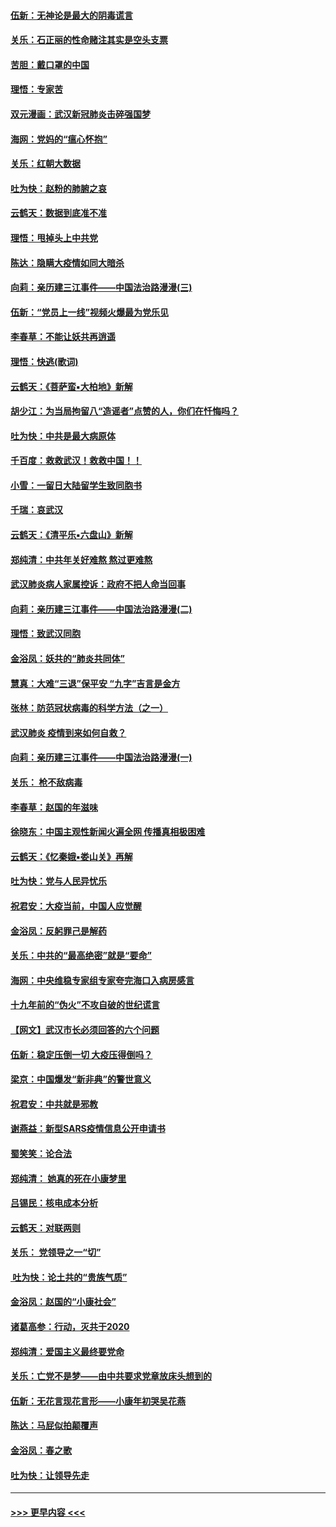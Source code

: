 #### [伍新：无神论是最大的阴毒谎言](../pages/nsc993/n11846129.md?t=02070133) 
#### [关乐：石正丽的性命赌注其实是空头支票](../pages/nsc993/n11846109.md?t=02070133) 
#### [苦胆：戴口罩的中国](../pages/nsc993/n11845576.md?t=02070133) 
#### [理悟：专家苦](../pages/nsc993/n11845564.md?t=02070133) 
#### [双元漫画：武汉新冠肺炎击碎强国梦](../pages/nsc993/n11843320.md?t=02070133) 
#### [海网：党妈的“瘟心怀抱”](../pages/nsc993/n11840740.md?t=02070133) 
#### [关乐：红朝大数据](../pages/nsc993/n11840675.md?t=02070133) 
#### [吐为快：赵粉的肺腑之哀](../pages/nsc993/n11840618.md?t=02070133) 
#### [云鹤天：数据到底准不准](../pages/nsc993/n11840325.md?t=02070133) 
#### [理悟：甩掉头上中共党](../pages/nsc993/n11838826.md?t=02070133) 
#### [陈达：隐瞒大疫情如同大暗杀](../pages/nsc993/n11838771.md?t=02070133) 
#### [向莉：亲历建三江事件——中国法治路漫漫(三)](../pages/nsc993/n11831825.md?t=02070133) 
#### [伍新：“党员上一线”视频火爆最为党乐见](../pages/nsc993/n11838200.md?t=02070133) 
#### [李春草：不能让妖共再逍遥](../pages/nsc993/n11838102.md?t=02070133) 
#### [理悟：快逃(歌词)](../pages/nsc993/n11838083.md?t=02070133) 
#### [云鹤天：《菩萨蛮▪大柏地》新解](../pages/nsc993/n11838059.md?t=02070133) 
#### [胡少江：为当局拘留八“造谣者”点赞的人，你们在忏悔吗？](../pages/nsc993/n11836801.md?t=02070133) 
#### [吐为快：中共是最大病原体](../pages/nsc993/n11836748.md?t=02070133) 
#### [千百度：救救武汉！救救中国！！](../pages/nsc993/n11836145.md?t=02070133) 
#### [小雪：一留日大陆留学生致同胞书](../pages/nsc993/n11834624.md?t=02070133) 
#### [千瑞：哀武汉](../pages/nsc993/n11833647.md?t=02070133) 
#### [云鹤天：《清平乐▪六盘山》新解](../pages/nsc993/n11833611.md?t=02070133) 
#### [郑纯清：中共年关好难熬 熬过更难熬](../pages/nsc993/n11833489.md?t=02070133) 
#### [武汉肺炎病人家属控诉：政府不把人命当回事](../pages/nsc993/n11833205.md?t=02070133) 
#### [向莉：亲历建三江事件——中国法治路漫漫(二)](../pages/nsc993/n11829102.md?t=02070133) 
#### [理悟：致武汉同胞](../pages/nsc993/n11831522.md?t=02070133) 
#### [金浴凤：妖共的“肺炎共同体”](../pages/nsc993/n11829448.md?t=02070133) 
#### [慧真：大难“三退”保平安 “九字”吉言是金方](../pages/nsc993/n11829501.md?t=02070133) 
#### [张林：防范冠状病毒的科学方法（之一）](../pages/nsc993/n11828618.md?t=02070133) 
#### [武汉肺炎 疫情到来如何自救？](../pages/nsc993/n11827632.md?t=02070133) 
#### [向莉：亲历建三江事件——中国法治路漫漫(一)](../pages/nsc993/n11827190.md?t=02070133) 
#### [关乐： 枪不敌病毒](../pages/nsc993/n11826746.md?t=02070133) 
#### [李春草：赵国的年滋味](../pages/nsc993/n11826321.md?t=02070133) 
#### [徐晓东：中国主观性新闻火遍全网 传播真相极困难](../pages/nsc993/n11826508.md?t=02070133) 
#### [云鹤天：《忆秦娥▪娄山关》再解](../pages/nsc993/n11824682.md?t=02070133) 
#### [吐为快：党与人民异忧乐](../pages/nsc993/n11824660.md?t=02070133) 
#### [祝君安：大疫当前，中国人应觉醒](../pages/nsc993/n11821946.md?t=02070133) 
#### [金浴凤：反躬罪己是解药](../pages/nsc993/n11820280.md?t=02070133) 
#### [关乐：中共的“最高绝密”就是“要命”](../pages/nsc993/n11816946.md?t=02070133) 
#### [海网：中央维稳专家组专家夸完海口入病房感言](../pages/nsc993/n11815138.md?t=02070133) 
#### [十九年前的“伪火”不攻自破的世纪谎言](../pages/nsc993/n11813238.md?t=02070133) 
#### [【网文】武汉市长必须回答的六个问题](../pages/nsc993/n11813848.md?t=02070133) 
#### [伍新：稳定压倒一切 大疫压得倒吗？](../pages/nsc993/n11812634.md?t=02070133) 
#### [梁京：中国爆发“新非典”的警世意义](../pages/nsc993/n11812554.md?t=02070133) 
#### [祝君安：中共就是邪教](../pages/nsc993/n11812431.md?t=02070133) 
#### [谢燕益：新型SARS疫情信息公开申请书](../pages/nsc993/n11808840.md?t=02070133) 
#### [蜀笑笑：论合法](../pages/nsc993/n11808064.md?t=02070133) 
#### [郑纯清： 她真的死在小康梦里](../pages/nsc993/n11806623.md?t=02070133) 
#### [吕锡民：核电成本分析](../pages/nsc993/n11806284.md?t=02070133) 
#### [云鹤天：对联两则](../pages/nsc993/n11805957.md?t=02070133) 
#### [关乐： 党领导之一“切”](../pages/nsc993/n11804505.md?t=02070133) 
#### [ 吐为快：论土共的“贵族气质”](../pages/nsc993/n11804490.md?t=02070133) 
#### [金浴凤：赵国的“小康社会”](../pages/nsc993/n11804452.md?t=02070133) 
#### [诸葛高参：行动，灭共于2020](../pages/nsc993/n11804120.md?t=02070133) 
#### [郑纯清：爱国主义最终要党命](../pages/nsc993/n11802197.md?t=02070133) 
#### [关乐：亡党不是梦——由中共要求党章放床头想到的](../pages/nsc993/n11802156.md?t=02070133) 
#### [伍新：无花言现花言形——小康年初哭吴花燕](../pages/nsc993/n11800044.md?t=02070133) 
#### [陈达：马屁似拍颠覆声](../pages/nsc993/n11800010.md?t=02070133) 
#### [金浴凤：春之歌](../pages/nsc993/n11797687.md?t=02070133) 
#### [吐为快：让领导先走](../pages/nsc993/n11797512.md?t=02070133) 

----
#### [ >>> 更早内容 <<< ](../indexes/nsc993-earlier.md)

